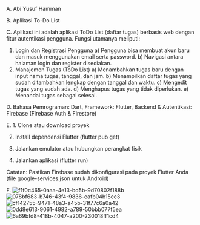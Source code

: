 A. Abi Yusuf Hamman 

B. Aplikasi To-Do List

C. Aplikasi ini adalah aplikasi ToDo List (daftar tugas) berbasis web dengan fitur autentikasi pengguna. Fungsi utamanya meliputi:
 1. Login dan Registrasi Pengguna
    a) Pengguna bisa membuat akun baru dan masuk menggunakan email serta password.
    b) Navigasi antara halaman login dan register disediakan.
 2. Manajemen Tugas (ToDo List)
    a) Menambahkan tugas baru dengan input nama tugas, tanggal, dan jam.
    b) Menampilkan daftar tugas yang sudah ditambahkan lengkap dengan tanggal dan waktu.
    c) Mengedit tugas yang sudah ada.
    d) Menghapus tugas yang tidak diperlukan.
    e) Menandai tugas sebagai selesai.

D. Bahasa Pemrograman: Dart, Framework: Flutter, Backend & Autentikasi: Firebase (Firebase Auth & Firestore)

E. 1. Clone atau download proyek
   
   2. Install dependensi Flutter (flutter pub get)
  
   3. Jalankan emulator atau hubungkan perangkat fisik
   
   4. Jalankan aplikasi (flutter run)
  
   Catatan: Pastikan Firebase sudah dikonfigurasi pada proyek Flutter Anda (file google-services.json untuk Android)

F. ![f1f0c465-0aaa-4e13-bd5b-9d70802f188b](https://github.com/user-attachments/assets/6c4bc2a7-de94-485c-bf9b-5c12b1cc86e1)
   ![078bf683-b746-43f4-9836-eafb04b15ec3](https://github.com/user-attachments/assets/370160ca-e099-491a-817f-58ce887d7a9c)
   ![cf142755-9471-48a3-a45b-31f77c6a0a42](https://github.com/user-attachments/assets/11e6c3b0-f5ed-4c7e-9f81-3a4bd1ac1fec)
   ![0dd8e613-9061-4982-a789-50bbb077f5ea](https://github.com/user-attachments/assets/edde7d7b-38f0-4631-a58a-28537e38dda1)
   ![6a69bfd8-418b-4047-a200-230018ff1cd4](https://github.com/user-attachments/assets/e8ed1e3f-87d1-4621-8f49-bfed0799e3bd)









